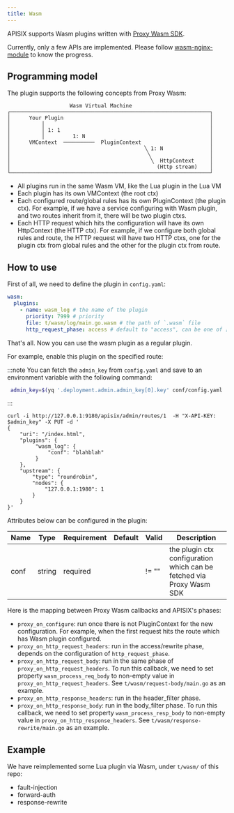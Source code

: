 ```yaml
---
title: Wasm
---
```


<!--
#
# Licensed to the Apache Software Foundation (ASF) under one or more
# contributor license agreements.  See the NOTICE file distributed with
# this work for additional information regarding copyright ownership.
# The ASF licenses this file to You under the Apache License, Version 2.0
# (the "License"); you may not use this file except in compliance with
# the License.  You may obtain a copy of the License at
#
#     http://www.apache.org/licenses/LICENSE-2.0
#
# Unless required by applicable law or agreed to in writing, software
# distributed under the License is distributed on an "AS IS" BASIS,
# WITHOUT WARRANTIES OR CONDITIONS OF ANY KIND, either express or implied.
# See the License for the specific language governing permissions and
# limitations under the License.
#
-->

APISIX supports Wasm plugins written with [Proxy Wasm SDK](https://github.com/proxy-wasm/spec#sdks).

Currently, only a few APIs are implemented. Please follow [wasm-nginx-module](https://github.com/api7/wasm-nginx-module) to know the progress.

## Programming model

The plugin supports the following concepts from Proxy Wasm:

```
                    Wasm Virtual Machine
┌────────────────────────────────────────────────────────────────┐
│      Your Plugin                                               │
│          │                                                     │
│          │ 1: 1                                                │
│          │         1: N                                        │
│      VMContext  ──────────  PluginContext                      │
│                                           ╲ 1: N               │
│                                            ╲                   │
│                                             ╲  HttpContext     │
│                                               (Http stream)    │
└────────────────────────────────────────────────────────────────┘
```

* All plugins run in the same Wasm VM, like the Lua plugin in the Lua VM
* Each plugin has its own VMContext (the root ctx)
* Each configured route/global rules has its own PluginContext (the plugin ctx).
For example, if we have a service configuring with Wasm plugin, and two routes inherit from it,
there will be two plugin ctxs.
* Each HTTP request which hits the configuration will have its own HttpContext (the HTTP ctx).
For example, if we configure both global rules and route, the HTTP request will
have two HTTP ctxs, one for the plugin ctx from global rules and the other for the
plugin ctx from route.

## How to use

First of all, we need to define the plugin in `config.yaml`:

```yaml
wasm:
  plugins:
    - name: wasm_log # the name of the plugin
      priority: 7999 # priority
      file: t/wasm/log/main.go.wasm # the path of `.wasm` file
      http_request_phase: access # default to "access", can be one of ["access", "rewrite"]
```

That's all. Now you can use the wasm plugin as a regular plugin.

For example, enable this plugin on the specified route:

:::note
You can fetch the `admin_key` from `config.yaml` and save to an environment variable with the following command:

```bash
 admin_key=$(yq '.deployment.admin.admin_key[0].key' conf/config.yaml | sed 's/"//g')
```

:::

```shell
curl -i http://127.0.0.1:9180/apisix/admin/routes/1  -H "X-API-KEY: $admin_key" -X PUT -d '
{
    "uri": "/index.html",
    "plugins": {
         "wasm_log": {
             "conf": "blahblah"
         }
    },
    "upstream": {
        "type": "roundrobin",
        "nodes": {
            "127.0.0.1:1980": 1
        }
    }
}'
```

Attributes below can be configured in the plugin:

| Name           | Type                 | Requirement | Default        | Valid                                                                      | Description                                                                                                                                         |
| --------------------------------------| ------------| -------------- | -------- | --------------------------------------------------------------- | --------------------------------------------------------------------------------------------------------------------------------------------------- |
|  conf         | string | required |   |  != ""      | the plugin ctx configuration which can be fetched via Proxy Wasm SDK |

Here is the mapping between Proxy Wasm callbacks and APISIX's phases:

* `proxy_on_configure`: run once there is not PluginContext for the new configuration.
For example, when the first request hits the route which has Wasm plugin configured.
* `proxy_on_http_request_headers`: run in the access/rewrite phase, depends on the configuration of `http_request_phase`.
* `proxy_on_http_request_body`: run in the same phase of `proxy_on_http_request_headers`. To run this callback, we need to set property `wasm_process_req_body` to non-empty value in `proxy_on_http_request_headers`. See `t/wasm/request-body/main.go` as an example.
* `proxy_on_http_response_headers`: run in the header_filter phase.
* `proxy_on_http_response_body`: run in the body_filter phase. To run this callback, we need to set property `wasm_process_resp_body` to non-empty value in `proxy_on_http_response_headers`. See `t/wasm/response-rewrite/main.go` as an example.

## Example

We have reimplemented some Lua plugin via Wasm, under `t/wasm/` of this repo:

* fault-injection
* forward-auth
* response-rewrite
